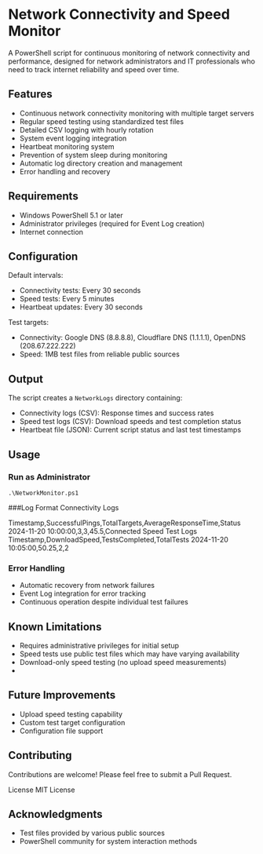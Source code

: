 # Network Connectivity and Speed Monitor

A PowerShell script for continuous monitoring of network connectivity and performance, designed for network administrators and IT professionals who need to track internet reliability and speed over time.

## Features

- Continuous network connectivity monitoring with multiple target servers
- Regular speed testing using standardized test files 
- Detailed CSV logging with hourly rotation
- System event logging integration
- Heartbeat monitoring system
- Prevention of system sleep during monitoring
- Automatic log directory creation and management
- Error handling and recovery

## Requirements

- Windows PowerShell 5.1 or later
- Administrator privileges (required for Event Log creation)
- Internet connection

## Configuration

Default intervals:
- Connectivity tests: Every 30 seconds
- Speed tests: Every 5 minutes  
- Heartbeat updates: Every 30 seconds

Test targets:
- Connectivity: Google DNS (8.8.8.8), Cloudflare DNS (1.1.1.1), OpenDNS (208.67.222.222)
- Speed: 1MB test files from reliable public sources

## Output

The script creates a `NetworkLogs` directory containing:
- Connectivity logs (CSV): Response times and success rates
- Speed test logs (CSV): Download speeds and test completion status
- Heartbeat file (JSON): Current script status and last test timestamps

## Usage

### Run as Administrator
```.\NetworkMonitor.ps1```

###Log Format
Connectivity Logs

Timestamp,SuccessfulPings,TotalTargets,AverageResponseTime,Status
2024-11-20 10:00:00,3,3,45.5,Connected
Speed Test Logs
Timestamp,DownloadSpeed,TestsCompleted,TotalTests
2024-11-20 10:05:00,50.25,2,2

### Error Handling
- Automatic recovery from network failures
- Event Log integration for error tracking
- Continuous operation despite individual test failures
  
## Known Limitations
- Requires administrative privileges for initial setup
- Speed tests use public test files which may have varying availability
- Download-only speed testing (no upload speed measurements)
- 
## Future Improvements
- Upload speed testing capability
- Custom test target configuration
- Configuration file support


## Contributing
Contributions are welcome! Please feel free to submit a Pull Request.

License
MIT License

## Acknowledgments
- Test files provided by various public sources
- PowerShell community for system interaction methods

